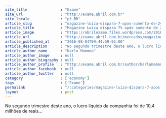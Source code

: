 ```yaml
---
site_title               : "Exame"
site_url                 : "http://exame.abril.com.br"
site_locale              : "pt_BR"
article_slug             : "magazine-luiza-dispara-7-apos-aumento-de-243-no-lucro"
article_title            : "Magazine Luiza dispara 7% após aumento de 243% no lucro"
article_image            : "https://abrilexame.files.wordpress.com/2016/09/size_960_16_9_luiza-trajano20.jpg?quality=70&strip=all&w=960"
article_url              : "http://exame.abril.com.br/mercados/magazine-luiza-dispara-7-apos-aumento-de-243-no-lucro/"
article_published_at     : "2016-08-04T09:44:59-03:00"
article_description      : "No segundo trimestre deste ano, o lucro líquido da companhia foi de 10,4 milhões de reais..."
article_author_name      : "Karla Mamona"
article_author_image     : null
article_author_biography : null
article_author_profile   : "http://exame.abril.com.br/author/karlamamona/"
article_author_facebook  : null
article_author_twitter   : null
category                 : ['economy']
tags                     : ['Exame']
permalink                : "/:categories/magazine-luiza-dispara-7-apos-aumento-de-243-no-lucro/"
layout                   : post
---
```


No segundo trimestre deste ano, o lucro líquido da companhia foi de 10,4 milhões de reais...

